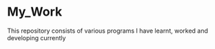 # My_Work
This repository consists of various programs I have learnt, worked and developing currently
